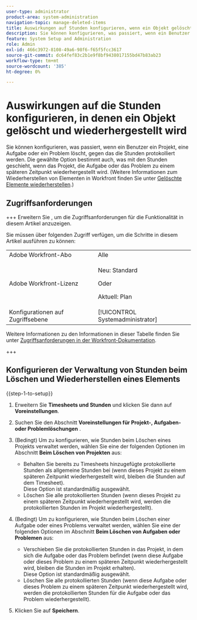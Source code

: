 ```yaml
---
user-type: administrator
product-area: system-administration
navigation-topic: manage-deleted-items
title: Auswirkungen auf Stunden konfigurieren, wenn ein Objekt gelöscht und wiederhergestellt wird
description: Sie können konfigurieren, was passiert, wenn ein Benutzer ein Projekt, eine Aufgabe oder ein Problem löscht, gegen das die Stunden protokolliert werden. Die gewählte Option bestimmt auch, was mit den Stunden geschieht, wenn das Projekt, die Aufgabe oder das Problem zu einem späteren Zeitpunkt wiederhergestellt wird. (Weitere Informationen zum Wiederherstellen von Elementen in Workfront finden Sie unter Gelöschte Elemente wiederherstellen .)
feature: System Setup and Administration
role: Admin
exl-id: 466c3972-8108-49a6-98f6-f65f5fcc3617
source-git-commit: dc64fef83c2b1e9f8bf9438017155bd47b83ab23
workflow-type: tm+mt
source-wordcount: '385'
ht-degree: 0%

---
```


# Auswirkungen auf die Stunden konfigurieren, in denen ein Objekt gelöscht und wiederhergestellt wird

Sie können konfigurieren, was passiert, wenn ein Benutzer ein Projekt, eine Aufgabe oder ein Problem löscht, gegen das die Stunden protokolliert werden. Die gewählte Option bestimmt auch, was mit den Stunden geschieht, wenn das Projekt, die Aufgabe oder das Problem zu einem späteren Zeitpunkt wiederhergestellt wird. (Weitere Informationen zum Wiederherstellen von Elementen in Workfront finden Sie unter [Gelöschte Elemente wiederherstellen](../../../administration-and-setup/manage-workfront/manage-deleted-items/restore-deleted-items.md).)

## Zugriffsanforderungen

+++ Erweitern Sie , um die Zugriffsanforderungen für die Funktionalität in diesem Artikel anzuzeigen.

Sie müssen über folgenden Zugriff verfügen, um die Schritte in diesem Artikel ausführen zu können:

<table style="table-layout:auto"> 
 <col> 
 <col> 
 <tbody> 
  <tr> 
   <td role="rowheader">Adobe Workfront-Abo</td> 
   <td>Alle</td> 
  </tr> 
  <tr> 
  <tr> 
   <td role="rowheader">Adobe Workfront-Lizenz</td> 
   <td><p>Neu: Standard</p>
       <p>Oder</p>
       <p>Aktuell: Plan</p></td>
  </tr> 
  </tr> 
  <tr> 
   <td role="rowheader">Konfigurationen auf Zugriffsebene</td> 
   <td>[!UICONTROL Systemadministrator]</td>
  </tr> 
 </tbody> 
</table>

Weitere Informationen zu den Informationen in dieser Tabelle finden Sie unter [Zugriffsanforderungen in der Workfront-Dokumentation](/help/quicksilver/administration-and-setup/add-users/access-levels-and-object-permissions/access-level-requirements-in-documentation.md).

+++

## Konfigurieren der Verwaltung von Stunden beim Löschen und Wiederherstellen eines Elements

{{step-1-to-setup}}

1. Erweitern Sie **Timesheets und Stunden** und klicken Sie dann auf **Voreinstellungen**.

1. Suchen Sie den Abschnitt **Voreinstellungen für Projekt-, Aufgaben- oder Problemlöschungen** .
1. (Bedingt) Um zu konfigurieren, wie Stunden beim Löschen eines Projekts verwaltet werden, wählen Sie eine der folgenden Optionen im Abschnitt **Beim Löschen von Projekten** aus:

   * Behalten Sie bereits zu Timesheets hinzugefügte protokollierte Stunden als allgemeine Stunden bei (wenn dieses Projekt zu einem späteren Zeitpunkt wiederhergestellt wird, bleiben die Stunden auf dem Timesheet).\
     Diese Option ist standardmäßig ausgewählt.
   * Löschen Sie alle protokollierten Stunden (wenn dieses Projekt zu einem späteren Zeitpunkt wiederhergestellt wird, werden die protokollierten Stunden im Projekt wiederhergestellt).

1. (Bedingt) Um zu konfigurieren, wie Stunden beim Löschen einer Aufgabe oder eines Problems verwaltet werden, wählen Sie eine der folgenden Optionen im Abschnitt **Beim Löschen von Aufgaben oder Problemen** aus:

   * Verschieben Sie die protokollierten Stunden in das Projekt, in dem sich die Aufgabe oder das Problem befindet (wenn diese Aufgabe oder dieses Problem zu einem späteren Zeitpunkt wiederhergestellt wird, bleiben die Stunden im Projekt erhalten).\
     Diese Option ist standardmäßig ausgewählt.
   * Löschen Sie alle protokollierten Stunden (wenn diese Aufgabe oder dieses Problem zu einem späteren Zeitpunkt wiederhergestellt wird, werden die protokollierten Stunden für die Aufgabe oder das Problem wiederhergestellt).

1. Klicken Sie auf **Speichern**.

